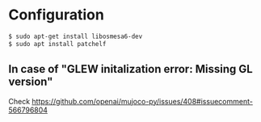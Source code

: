 # Configuration

```sh
$ sudo apt-get install libosmesa6-dev
$ sudo apt install patchelf
```

## In case of "GLEW initalization error: Missing GL version" 
Check https://github.com/openai/mujoco-py/issues/408#issuecomment-566796804
